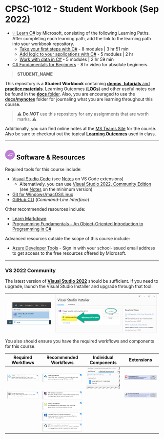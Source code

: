 # CPSC-1012 - **Student Workbook** (Sep 2022)

- [:bulb: Learn C#](https://learn.microsoft.com/en-us/users/dotnet/collections/yz26f8y64n7k07) by Microsoft, consisting of the following Learning Paths. After completing each learning path, add the link to the learning path into your workbook repository.
  - [Take your first steps with C#](https://learn.microsoft.com/en-us/training/paths/csharp-first-steps/?source=docs&ns-enrollment-type=Collection&ns-enrollment-id=yz26f8y64n7k07) - 8 modules | 3 hr 51 min
  - [Add logic to your applications with C#](https://learn.microsoft.com/en-us/training/paths/csharp-logic/?source=docs&ns-enrollment-type=Collection&ns-enrollment-id=yz26f8y64n7k07) - 5 modules | 2 hr
  - [Work with data in C#](https://learn.microsoft.com/en-us/training/paths/csharp-data/?source=docs&ns-enrollment-type=Collection&ns-enrollment-id=yz26f8y64n7k07) - 5 modules | 2 hr 59 min
- [C# Fundamentals for Beginners](https://youtu.be/0QUgvfuKvWU) - 8 hr video for absolute beginners

> **STUDENT_NAME**

This repository is a **Student Workbook** containing [**demos**, **tutorials** and **practice materials**](./src/ReadMe.md). Learning Outcomes ([**LOGs**](./docs/learning_outcomes/ReadMe.md)) and other useful notes can be found in the [**docs** folder](./docs). Also, you are encouraged to use the [**docs/mynotes**](./docs/mynotes) folder for journaling what you are learning throughout this course.

> :warning: **Do *NOT*** use this repository for any assignments that are worth marks. :warning:

Additionally, you can find online notes at the [MS Teams Site](https://www.microsoft.com/en-ca/microsoft-teams/log-in) for the course. Also be sure to checkout out the topical [**Learning Outcomes**](https://.github.io/about/LOGs.html) used in class.

----

## ![Software et.al.](./docs/images/code.png) Software & Resources

Required tools for this course include:

- [Visual Studio Code](https://code.visualstudio.com) (see [Notes]() on VS Code extensions)
  - Alternatively, you can use [Visual Studio 2022, Community Edition](https://visualstudio.microsoft.com/) (see [Notes](#vs-2022-community) on the minimum version)
- [Git for Windows/macOS/Linux](https://git-scm.com/downloads)
- [GitHub CLI](https://cli.github.com/) (*Command-Line Interface*)

Other recommended resources include:

- [Learn Markdown](https://commonmark.org/help/)
- [Programming Fundamentals - An Object-Oriented Introduction to Programming in C#](https://programming-0101.github.io/TheBook/)

Advanced resources outside the scope of this course include:

- [Azure Developer Tools](https://azureforeducation.microsoft.com/devtools) - Sign in with your school-issued email address to get access to the free resources offered by Microsoft.

----

### VS 2022 Community

The latest version of [**Visual Studio 2022**](https://visualstudio.microsoft.com/) should be sufficient. If you need to upgrade, launch the Visual Studio Installer and upgrade through that tool.

| ![Launch VS Installer](./docs/images/vs-installer.png) | ![VS Install - Min VS2022 Version](./docs/images/vs-min-version.png) |
|--------------------------------------------------------|----------------------------------------------------------------------|

You also should ensure you have the required workflows and components for this course.

| Required Workflows | Recommended Workflows | Individual Components | Extensions |
|--------------------|-----------------------|-----------------------|------------|
| ![ASPNET and web development](./docs/images/vs-workload-asp-net-web.png) | ![Azure development](./docs/images/vs-workload-azure.png) | ![GH and LiveShare](./docs/images/vs-individual-components.png) | ![Web Essentials](./docs/images/vs-extension-web-essentials.png) |
| ![Data storage and processing](./docs/images/vs-workload-data-storage.png) | ![.NET desktop development](./docs/images/vs-workload-net-desktop.png) | | ![EF Core Power Tools](./docs/images/vs-extension-ef-core-power-tools.png) |
| | ![Node.js development](./docs/images/vs-workload-node.png) | | |
| | ![Universal Windows Platform development](./docs/images/vs-workload-uwp.png) | | |
| | ![.NET Core cross-platform development](./docs/images/vs-workload-net-core-cross-platform.png) | | |
